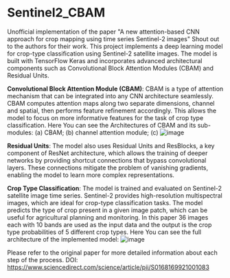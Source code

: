 # Sentinel2_CBAM
Unofficial implementation of the paper "A new attention-based CNN approach for crop mapping using time series Sentinel-2 images"
Shout out to the authors for their work.
This project implements a deep learning model for crop-type classification using Sentinel-2 satellite images. The model is built with TensorFlow Keras and incorporates advanced architectural components such as Convolutional Block Attention Modules (CBAM) and Residual Units.

**Convolutional Block Attention Module (CBAM)**: CBAM is a type of attention mechanism that can be integrated into any CNN architecture seamlessly. CBAM computes attention maps along two separate dimensions, channel and spatial, then performs feature refinement accordingly. This allows the model to focus on more informative features for the task of crop type classification.
Here You can see the Architectures of CBAM and its sub-modules: (a) CBAM; (b) channel attention module; (c)
![image](https://github.com/Hooman1996/Sentinel2_CBAM/assets/67710406/99ac6c7a-8949-42e3-bac7-26f151c23dcc)

**Residual Units**: The model also uses Residual Units and ResBlocks, a key component of ResNet architecture, which allows the training of deeper networks by providing shortcut connections that bypass convolutional layers. These connections mitigate the problem of vanishing gradients, enabling the model to learn more complex representations.

**Crop Type Classification**: The model is trained and evaluated on Sentinel-2 satellite image time series. Sentinel-2 provides high-resolution multispectral images, which are ideal for crop-type classification tasks. The model predicts the type of crop present in a given image patch, which can be useful for agricultural planning and monitoring. In this paper 36 images each with 10 bands are used as the input data and the output is the crop type probabilities of 5 different crop types.
Here You can see the full architecture of the implemented model:
![image](https://github.com/Hooman1996/Sentinel2_CBAM/assets/67710406/00f4bb55-94d1-4be1-a075-9706dc6f298e)

Please refer to the original paper for more detailed information about each step of the process.
DOI:  https://www.sciencedirect.com/science/article/pii/S0168169921001083
```

